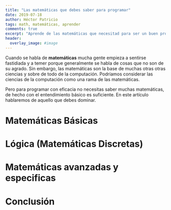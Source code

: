```yaml
---
title: "Las matemáticas que debes saber para programar"
date: 2019-07-18
author: Héctor Patricio
tags: math, matemáticas, aprender
comments: true
excerpt: "Aprende de las matemáticas que necesitad para ser un buen programador."
header:
  overlay_image: #image
---
```


Cuando se habla de **matemáticas** mucha gente empieza a sentirse fastidiada y a temer porque generalmente se habla de cosas que no son de su agrado. Sin embargo, las matemáticas son la base de muchas otras otras ciencias y sobre de todo de la computación. Podríamos considerar las ciencias de la computación como una rama de las matemáticas.

Pero para programar con eficacia no necesitas saber muchas matemáticas, de hecho con el entendimiento básico es suficiente. En este artículo hablaremos de aquello que debes dominar.

# Matemáticas Básicas

# Lógica (Matemáticas Discretas)

# Matemáticas avanzadas y especificas

# Conclusión